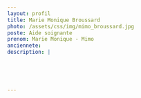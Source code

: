 ```yaml
---
layout: profil
title: Marie Monique Broussard
photo: /assets/css/img/mimo_broussard.jpg
poste: Aide soignante
prenom: Marie Monique - Mimo
anciennete: 
description: |
 

  

  
---
```

